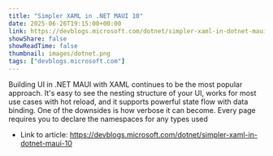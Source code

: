 ```yaml
---
title: "Simpler XAML in .NET MAUI 10"
date: 2025-06-26T19:15:00+00:00
link: https://devblogs.microsoft.com/dotnet/simpler-xaml-in-dotnet-maui-10
showShare: false
showReadTime: false
thumbnail: images/dotnet.png
tags: ["devblogs.microsoft.com"]
---
```

Building UI in .NET MAUI with XAML continues to be the most popular approach. It's easy to see the nesting structure of your UI, works for most use cases with hot reload, and it supports powerful state flow with data binding. One of the downsides is how verbose it can become. Every page requires you to declare the namespaces for any types used

- Link to article: https://devblogs.microsoft.com/dotnet/simpler-xaml-in-dotnet-maui-10